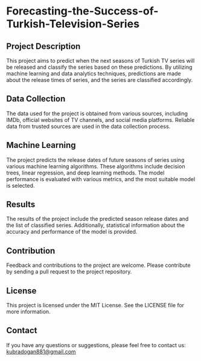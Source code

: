 # Forecasting-the-Success-of-Turkish-Television-Series

## Project Description
This project aims to predict when the next seasons of Turkish TV series will be released and classify the series based on these predictions. By utilizing machine learning and data analytics techniques, predictions are made about the release times of series, and the series are classified accordingly.

## Data Collection
The data used for the project is obtained from various sources, including IMDb, official websites of TV channels, and social media platforms. Reliable data from trusted sources are used in the data collection process.

## Machine Learning
The project predicts the release dates of future seasons of series using various machine learning algorithms. These algorithms include decision trees, linear regression, and deep learning methods. The model performance is evaluated with various metrics, and the most suitable model is selected.

## Results
The results of the project include the predicted season release dates and the list of classified series. Additionally, statistical information about the accuracy and performance of the model is provided.

## Contribution
Feedback and contributions to the project are welcome. Please contribute by sending a pull request to the project repository.

## License
This project is licensed under the MIT License. See the LICENSE file for more information.

## Contact
If you have any questions or suggestions, please feel free to contact us: kubradogan881@gmail.com


